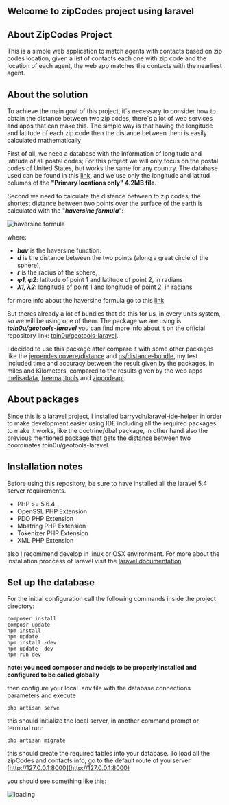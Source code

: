 

## Welcome to zipCodes project using laravel

## About ZipCodes Project

This is a simple web application to match agents with contacts based on zip codes location, given a list of contacts each one with zip code and the location of each agent, the web app matches the contacts with the nearliest agent.

## About the solution

To achieve the main goal of this project, it´s necessary to consider how to obtain the distance between two zip codes, there´s a lot of web services and apps that can make this. The simple way is that having the longitude and latitude of each zip code then the distance between them is easily calculated mathematically

First of all, we need a database with the information of longitude and latitude of all postal codes; For this project we will only focus on the postal codes of United States, but works the same for any country. The database used can be found in this [link](http://federalgovernmentzipcodes.us), and we use only the longitude and latitud columns of the __"Primary locations only" 4.2MB file__. 

Second we need to calculate the distance between to zip codes, the shortest distance between two points over the surface of the earth is calculated with the "__*haversine formula*__": 

![haversine formula](https://wikimedia.org/api/rest_v1/media/math/render/svg/47a496cca1b6d57e0ae7b462c1678660392d1057)

where: 
- __*hav*__ is the haversine function:
- __*d*__ is the distance between the two points (along a great circle of the sphere),
- __*r*__ is the radius of the sphere,
- __*φ1, φ2*__: latitude of point 1 and latitude of point 2, in radians
- __*λ1, λ2*__: longitude of point 1 and longitude of point 2, in radians

for more info about the haversine formula go to this [link](https://en.wikipedia.org/wiki/Haversine_formula)

But theres already a lot of bundles that do this for us, in every units system, so we will be using one of them.
The package we are using is __*toin0u/geotools-laravel*__ you can find more info about it on the official repository link:  [toin0u/geotools-laravel](https://github.com/toin0u/Geotools-laravel).

I decided to use this package after compare it with some other packages like the [jeroendesloovere/distance](https://github.com/jeroendesloovere/distance) and [ns/distance-bundle](https://github.com/NobletSolutions/DistanceBundle), my test included time and accuracy between the result given by the packages, in miles and Kilometers, compared to the results given by the web apps [melisadata](https://www.melisadata.com/lookups/zipdistance.app),  [freemaptools](https://www.freemaptools.com/distance-between-usa-zip-codes.htm) and [zipcodeapi](https://www.zipcodeapi.com/API#distance). 

## About packages

Since this is a laravel project, I installed barryvdh/laravel-ide-helper in order to make development easier using IDE including all the required packages to make it works, like the doctrine/dbal package, in other hand also the previous mentioned package that gets the distance between two coordinates toin0u/geotools-laravel.


## Installation notes

Before using this repository, be sure to have installed all the laravel 5.4 server requirements.
- PHP >= 5.6.4
- OpenSSL PHP Extension
- PDO PHP Extension
- Mbstring PHP Extension
- Tokenizer PHP Extension
- XML PHP Extension

also I recommend develop in linux or OSX environment.
For more about the installation proccess of laravel visit the [laravel documentation](https://laravel.com/docs/5.4/installation)

## Set up the database

For the initial configuration call the following commands inside the project directory: 

    composer install 
    composr update
    npm install 
    npm update
    npm install -dev
    npm update -dev
    npm run dev
    
__note: you need composer and nodejs to be properly installed and configured to be called globally__

then configure your local *.env* file with the database connections parameters and execute 
    
    php artisan serve
    
this should initialize the local server, in another command prompt or terminal run:

    php artisan migrate 

this should create the required tables into your database. To load all the zipCodes and contacts info, go to the default route of you server [http://127.0.0.1:8000](http://127.0.0.1:8000)

you should see something like this:

![loading](http://i.imgur.com/xNuzXAy.png)
